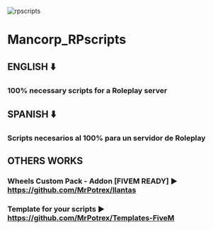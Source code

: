 ![rpscripts](https://user-images.githubusercontent.com/32984490/167981395-59151f69-d153-4590-a20f-bc82321e224d.png)
# Mancorp_RPscripts

## ENGLISH ⬇️
### 100% necessary scripts for a Roleplay server

## SPANISH ⬇️
### Scripts necesarios al 100% para un servidor de Roleplay 

## OTHERS WORKS
### Wheels Custom Pack - Addon [FIVEM READY] ▶️ https://github.com/MrPotrex/llantas
### Template for your scripts ▶️ https://github.com/MrPotrex/Templates-FiveM
